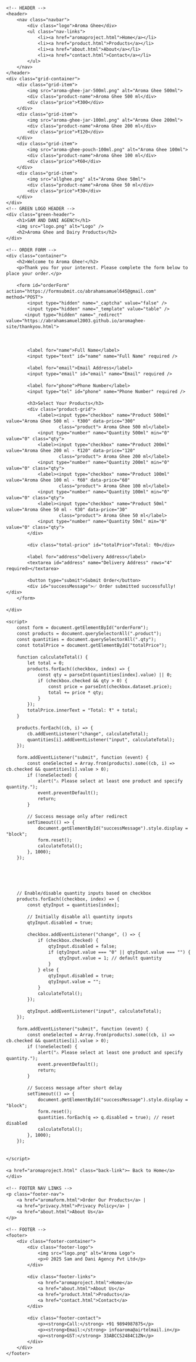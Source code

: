 <!DOCTYPE html>
<html lang="en">

<head>
    <meta charset="UTF-8" />
    <meta name="viewport" content="width=device-width, initial-scale=1.0" />
    <title>Order Aroma Ghee</title>
    <link rel="stylesheet" href="aromaform.css">
</head>

<body>

    <!-- HEADER -->
    <header>
        <nav class="navbar">
            <div class="logo">Aroma Ghee</div>
            <ul class="nav-links">
                <li><a href="aromaproject.html">Home</a></li>
                <li><a href="product.html">Products</a></li>
                <li><a href="about.html">About</a></li>
                <li><a href="contact.html">Contact</a></li>
            </ul>
        </nav>
    </header>
    <div class="grid-container">
        <div class="grid-item">
            <img src="aroma-ghee-jar-500ml.png" alt="Aroma Ghee 500ml">
            <div class="product-name">Aroma Ghee 500 ml</div>
            <div class="price">₹300</div>
        </div>
        <div class="grid-item">
            <img src="aroma-ghee-jar-100ml.png" alt="Aroma Ghee 200ml">
            <div class="product-name">Aroma Ghee 200 ml</div>
            <div class="price">₹120</div>
        </div>
        <div class="grid-item">
            <img src="aroma-ghee-pouch-100ml.png" alt="Aroma Ghee 100ml">
            <div class="product-name">Aroma Ghee 100 ml</div>
            <div class="price">₹60</div>
        </div>
        <div class="grid-item">
            <img src="allghee.png" alt="Aroma Ghee 50ml">
            <div class="product-name">Aroma Ghee 50 ml</div>
            <div class="price">₹30</div>
        </div>
    </div>
    <!-- GREEN LOGO HEADER -->
    <div class="green-header">
        <h1>SAM AND DANI AGENCY</h1>
        <img src="logo.png" alt="Logo" />
        <h2>Aroma Ghee and Dairy Products</h2>
    </div>

    <!-- ORDER FORM -->
    <div class="container">
        <h2>Welcome to Aroma Ghee!</h2>
        <p>Thank you for your interest. Please complete the form below to place your order.</p>

        <form id="orderForm" action="https://formsubmit.co/abrahamsamuel645@gmail.com" method="POST">
            <input type="hidden" name="_captcha" value="false" />
            <input type="hidden" name="_template" value="table" />
           <input type="hidden" name="_redirect" value="https://abrahamsamuel2003.github.io/aromaghee-site/thankyou.html">



            <label for="name">Full Name</label>
            <input type="text" id="name" name="Full Name" required />

            <label for="email">Email Address</label>
            <input type="email" id="email" name="Email" required />

            <label for="phone">Phone Number</label>
            <input type="tel" id="phone" name="Phone Number" required />

            <h3>Select Your Products</h3>
            <div class="product-grid">
                <label><input type="checkbox" name="Product 500ml" value="Aroma Ghee 500 ml - ₹300" data-price="300"
                        class="product"> Aroma Ghee 500 ml</label>
                <input type="number" name="Quantity 500ml" min="0" value="0" class="qty">
                <label><input type="checkbox" name="Product 200ml" value="Aroma Ghee 200 ml - ₹120" data-price="120"
                        class="product"> Aroma Ghee 200 ml</label>
                <input type="number" name="Quantity 200ml" min="0" value="0" class="qty">
                <label><input type="checkbox" name="Product 100ml" value="Aroma Ghee 100 ml - ₹60" data-price="60"
                        class="product"> Aroma Ghee 100 ml</label>
                <input type="number" name="Quantity 100ml" min="0" value="0" class="qty">
                <label><input type="checkbox" name="Product 50ml" value="Aroma Ghee 50 ml - ₹30" data-price="30"
                        class="product"> Aroma Ghee 50 ml</label>
                <input type="number" name="Quantity 50ml" min="0" value="0" class="qty">
            </div>

            <div class="total-price" id="totalPrice">Total: ₹0</div>

            <label for="address">Delivery Address</label>
            <textarea id="address" name="Delivery Address" rows="4" required></textarea>

            <button type="submit">Submit Order</button>
            <div id="successMessage">✅ Order submitted successfully!</div>
        </form>

    </div>

    <script>
        const form = document.getElementById("orderForm");
        const products = document.querySelectorAll(".product");
        const quantities = document.querySelectorAll(".qty");
        const totalPrice = document.getElementById("totalPrice");

        function calculateTotal() {
            let total = 0;
            products.forEach((checkbox, index) => {
                const qty = parseInt(quantities[index].value) || 0;
                if (checkbox.checked && qty > 0) {
                    const price = parseInt(checkbox.dataset.price);
                    total += price * qty;
                }
            });
            totalPrice.innerText = "Total: ₹" + total;
        }

        products.forEach((cb, i) => {
            cb.addEventListener("change", calculateTotal);
            quantities[i].addEventListener("input", calculateTotal);
        });

        form.addEventListener("submit", function (event) {
            const oneSelected = Array.from(products).some((cb, i) => cb.checked && quantities[i].value > 0);
            if (!oneSelected) {
                alert("⚠️ Please select at least one product and specify quantity.");
                event.preventDefault();
                return;
            }

            // Success message only after redirect
            setTimeout(() => {
                document.getElementById("successMessage").style.display = "block";
                form.reset();
                calculateTotal();
            }, 1000);
        });


        
        

        // Enable/disable quantity inputs based on checkbox
        products.forEach((checkbox, index) => {
            const qtyInput = quantities[index];

            // Initially disable all quantity inputs
            qtyInput.disabled = true;

            checkbox.addEventListener("change", () => {
                if (checkbox.checked) {
                    qtyInput.disabled = false;
                    if (qtyInput.value === "0" || qtyInput.value === "") {
                        qtyInput.value = 1; // default quantity
                    }
                } else {
                    qtyInput.disabled = true;
                    qtyInput.value = "";
                }
                calculateTotal();
            });

            qtyInput.addEventListener("input", calculateTotal);
        });

        form.addEventListener("submit", function (event) {
            const oneSelected = Array.from(products).some((cb, i) => cb.checked && quantities[i].value > 0);
            if (!oneSelected) {
                alert("⚠️ Please select at least one product and specify quantity.");
                event.preventDefault();
                return;
            }

            // Success message after short delay
            setTimeout(() => {
                document.getElementById("successMessage").style.display = "block";
                form.reset();
                quantities.forEach(q => q.disabled = true); // reset disabled
                calculateTotal();
            }, 1000);
        });


    </script>

    <a href="aromaproject.html" class="back-link">← Back to Home</a>
    </div>

    <!-- FOOTER NAV LINKS -->
    <p class="footer-nav">
        <a href="aromaform.html">Order Our Products</a> |
        <a href="privacy.html">Privacy Policy</a> |
        <a href="about.html">About Us</a>
    </p>

    <!-- FOOTER -->
    <footer>
        <div class="footer-container">
            <div class="footer-logo">
                <img src="logo.png" alt="Aroma Logo">
                <p>© 2025 Sam and Dani Agency Pvt Ltd</p>
            </div>

            <div class="footer-links">
                <a href="aromaproject.html">Home</a>
                <a href="about.html">About Us</a>
                <a href="product.html">Products</a>
                <a href="contact.html">Contact</a>
            </div>

            <div class="footer-contact">
                <p><strong>Call:</strong> +91 9894987875</p>
                <p><strong>Email:</strong> infoaroma@airtelmail.in</p>
                <p><strong>GST:</strong> 33ABCCS2484C1ZN</p>
            </div>
        </div>
    </footer>

</body>

</html>
